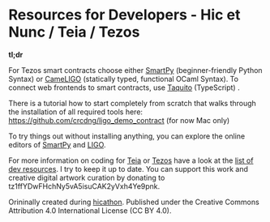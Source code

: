 # Resources for Developers - Hic et Nunc / Teia / Tezos 

**tl;dr**

For Tezos smart contracts choose either [SmartPy](https://smartpy.io/) (beginner-friendly Python Syntax) or [CameLIGO](https://ligolang.org/?lang=cameligo) (statically typed, functional OCaml Syntax). To connect web frontends to smart contracts, use [Taquito](https://tezostaquito.io/) (TypeScript) .

There is a tutorial how to start completely from scratch that walks through the installation of all required tools here: https://github.com/crcdng/ligo_demo_contract (for now Mac only)

To try things out without installing anything, you can explore the online editors of [SmartPy](https://smartpy.io/ide) and [LIGO](https://ide.ligolang.org/).

For more information on coding for [Teia](https://teia.art/) or [Tezos](https://tezos.com/) have a look at the [list of dev resources](list.md). I try to keep it up to date. You can support this work and creative digital artwork curation by donating to tz1ffYDwFHchNy5vA5isuCAK2yVxh4Ye9pnk.

Orininally created during [hicathon](https://www.hicathon.xyz/). Published under the Creative Commons Attribution 4.0 International License (CC BY 4.0).
